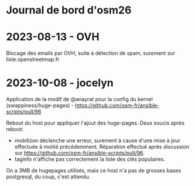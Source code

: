 # Journal de bord d'osm26

# 2023-08-13 - OVH

Blocage des emails par OVH, suite à détection de spam, surement sur liste.openstreetmap.fr

# 2023-10-08 - jocelyn

Application de la modif de @anayrat pour la config du kernel (swappiness/huge-pages) - https://github.com/osm-fr/ansible-scripts/pull/96

Reboot du host pour appliquer l'ajout des huge-pages.
Deux soucis après reboot:
  - mobilizon déclenche une erreur, surement à cause d'une mise à jour effectuée à moitié précédemment. Réparation effectué après discussion sur https://github.com/osm-fr/ansible-scripts/pull/96.
  - taginfo n'affiche pas correctement la liste des clés populaires.

On a 3MB de hugepages utilisés, mais ce host n'a pas de grosses bases postgresql, du coup, c'est attendu.
